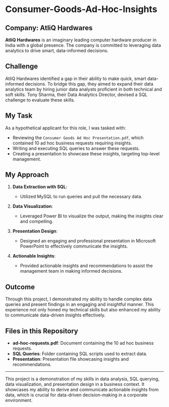 # Consumer-Goods-Ad-Hoc-Insights

## Company: AtliQ Hardwares

**AtliQ Hardwares** is an imaginary leading computer hardware producer in India with a global presence. The company is committed to leveraging data analytics to drive smart, data-informed decisions.

## Challenge

AtliQ Hardwares identified a gap in their ability to make quick, smart data-informed decisions. To bridge this gap, they aimed to expand their data analytics team by hiring junior data analysts proficient in both technical and soft skills. Tony Sharma, their Data Analytics Director, devised a SQL challenge to evaluate these skills.

## My Task

As a hypothetical applicant for this role, I was tasked with:

- Reviewing the `Consumer Goods Ad Hoc Presentation.pdf`, which contained 10 ad hoc business requests requiring insights.
- Writing and executing SQL queries to answer these requests.
- Creating a presentation to showcase these insights, targeting top-level management.

## My Approach

1. **Data Extraction with SQL**:
   - Utilized MySQL to run queries and pull the necessary data.
   
2. **Data Visualization**:
   - Leveraged Power BI to visualize the output, making the insights clear and compelling.
   
3. **Presentation Design**:
   - Designed an engaging and professional presentation in Microsoft PowerPoint to effectively communicate the insights.
   
4. **Actionable Insights**:
   - Provided actionable insights and recommendations to assist the management team in making informed decisions.

## Outcome

Through this project, I demonstrated my ability to handle complex data queries and present findings in an engaging and insightful manner. This experience not only honed my technical skills but also enhanced my ability to communicate data-driven insights effectively.

## Files in this Repository

- **ad-hoc-requests.pdf**: Document containing the 10 ad hoc business requests.
- **SQL Queries**: Folder containing SQL scripts used to extract data.
- **Presentation**: Presentation file showcasing insights and recommendations.


---

This project is a demonstration of my skills in data analysis, SQL querying, data visualization, and presentation design in a business context. It showcases my ability to derive and communicate actionable insights from data, which is crucial for data-driven decision-making in a corporate environment.
